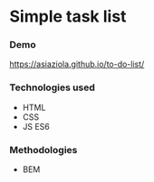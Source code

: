 # Simple task list

### Demo

https://asiaziola.github.io/to-do-list/

### Technologies used

- HTML
- CSS
- JS ES6

### Methodologies

- BEM
